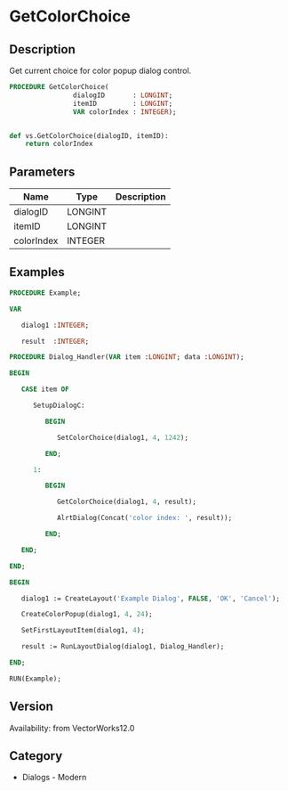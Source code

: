 # GetColorChoice

## Description
Get current choice for color popup dialog control. 

```pascal
PROCEDURE GetColorChoice(
				dialogID       : LONGINT;
				itemID         : LONGINT;
				VAR colorIndex : INTEGER);
```

```python

def vs.GetColorChoice(dialogID, itemID):
    return colorIndex
```

## Parameters
|Name|Type|Description|
|---|---|---|
|dialogID|LONGINT||
|itemID|LONGINT||
|colorIndex|INTEGER||

## Examples
```pascal
PROCEDURE Example;

VAR

   dialog1 :INTEGER;

   result  :INTEGER;

PROCEDURE Dialog_Handler(VAR item :LONGINT; data :LONGINT);

BEGIN

   CASE item OF

      SetupDialogC:

         BEGIN

            SetColorChoice(dialog1, 4, 1242);

         END;

      1:

         BEGIN

            GetColorChoice(dialog1, 4, result);

            AlrtDialog(Concat('color index: ', result));

         END;

   END;

END;

BEGIN

   dialog1 := CreateLayout('Example Dialog', FALSE, 'OK', 'Cancel');

   CreateColorPopup(dialog1, 4, 24);

   SetFirstLayoutItem(dialog1, 4);

   result := RunLayoutDialog(dialog1, Dialog_Handler);

END;

RUN(Example);


```

## Version
Availability: from VectorWorks12.0
## Category
* Dialogs - Modern

